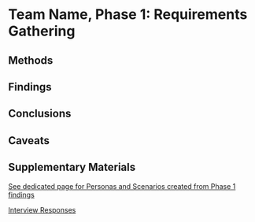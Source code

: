 # Team Name, Phase 1: Requirements Gathering

## Methods



## Findings



## Conclusions



## Caveats



## Supplementary Materials

[See dedicated page for Personas and Scenarios created from Phase 1 findings](../personas-scenarios.md)

[Interview Responses](../Interviews.pdf)
